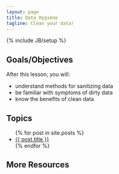 ```yaml
---
layout: page
title: Data Hygiene
tagline: Clean your data!
---
```

{% include JB/setup %}

## Goals/Objectives

After this lesson, you will:

  - understand methods for sanitizing data
  - be familiar with symptoms of dirty data
  - know the benefits of clean data


## Topics

<ul class="posts">
  {% for post in site.posts %}
    <li><a href="{{ BASE_PATH }}{{ post.url }}">{{ post.title }}</a></li>
  {% endfor %}
</ul>

## More Resources


